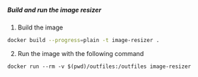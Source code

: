 ##### Build and run the image resizer

1. Build the image

```bash
docker build --progress=plain -t image-resizer .
```

2. Run the image with the following command

```
docker run --rm -v $(pwd)/outfiles:/outfiles image-resizer
```
